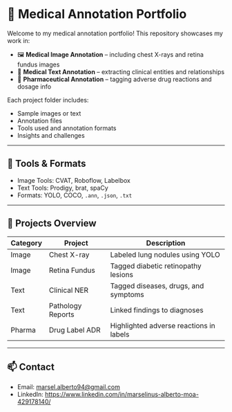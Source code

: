 # 🧠 Medical Annotation Portfolio

Welcome to my medical annotation portfolio! This repository showcases my work in:

- 🖼️ **Medical Image Annotation** – including chest X-rays and retina fundus images
- 📄 **Medical Text Annotation** – extracting clinical entities and relationships
- 💊 **Pharmaceutical Annotation** – tagging adverse drug reactions and dosage info

Each project folder includes:
- Sample images or text
- Annotation files
- Tools used and annotation formats
- Insights and challenges

---

## 🔧 Tools & Formats

- Image Tools: CVAT, Roboflow, Labelbox
- Text Tools: Prodigy, brat, spaCy
- Formats: YOLO, COCO, `.ann`, `.json`, `.txt`

---

## 📂 Projects Overview

| Category | Project | Description |
|----------|---------|-------------|
| Image    | Chest X-ray | Labeled lung nodules using YOLO |
| Image    | Retina Fundus | Tagged diabetic retinopathy lesions |
| Text     | Clinical NER | Tagged diseases, drugs, and symptoms |
| Text     | Pathology Reports | Linked findings to diagnoses |
| Pharma   | Drug Label ADR | Highlighted adverse reactions in labels |

---

## 📫 Contact
- Email: marsel.alberto94@gmail.com
- LinkedIn: https://www.linkedin.com/in/marselinus-alberto-moa-429178140/
